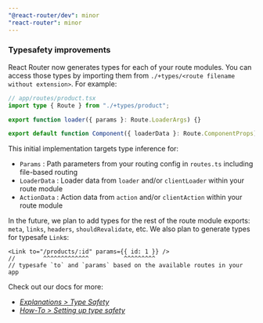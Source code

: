 ```yaml
---
"@react-router/dev": minor
"react-router": minor
---
```


### Typesafety improvements

React Router now generates types for each of your route modules.
You can access those types by importing them from `./+types/<route filename without extension>`.
For example:

```ts
// app/routes/product.tsx
import type { Route } from "./+types/product";

export function loader({ params }: Route.LoaderArgs) {}

export default function Component({ loaderData }: Route.ComponentProps) {}
```

This initial implementation targets type inference for:

- `Params` : Path parameters from your routing config in `routes.ts` including file-based routing
- `LoaderData` : Loader data from `loader` and/or `clientLoader` within your route module
- `ActionData` : Action data from `action` and/or `clientAction` within your route module

In the future, we plan to add types for the rest of the route module exports: `meta`, `links`, `headers`, `shouldRevalidate`, etc.
We also plan to generate types for typesafe `Link`s:

```tsx
<Link to="/products/:id" params={{ id: 1 }} />
//        ^^^^^^^^^^^^^          ^^^^^^^^^
// typesafe `to` and `params` based on the available routes in your app
```

Check out our docs for more:

- [_Explanations > Type Safety_](https://reactrouter.com/dev/guides/explanation/type-safety)
- [_How-To > Setting up type safety_](https://reactrouter.com/dev/guides/how-to/setting-up-type-safety)

